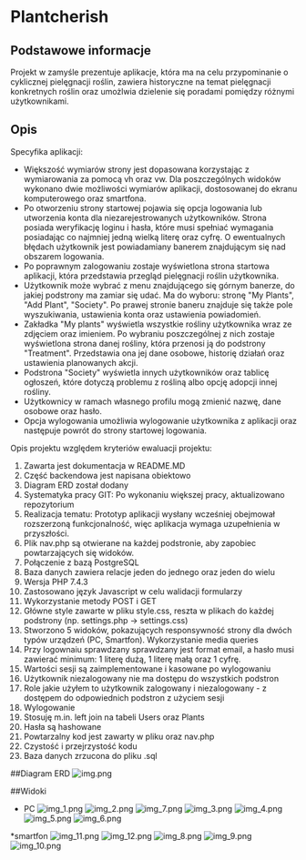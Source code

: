 # Plantcherish



## Podstawowe informacje
Projekt w zamyśle prezentuje aplikacje, która ma na celu przypominanie o cyklicznej pielęgnacji roślin,  zawiera historyczne na temat pielęgnacji konkretnych roślin oraz umożlwia dzielenie się poradami pomiędzy różnymi użytkownikami.


## Opis 

Specyfika aplikacji:
* Większość wymiarów strony jest dopasowana korzystając z wymiarowania za pomocą vh oraz vw. Dla poszczególnych widoków wykonano dwie możliwości wymiarów aplikacji, dostosowanej do ekranu komputerowego oraz smartfona.
* Po otworzeniu strony startowej pojawia się opcja logowania lub utworzenia konta dla niezarejestrowanych użytkowników. Strona posiada weryfikację loginu i hasła, które musi spełniać wymagania posiadając co najmniej jedną wielką literę oraz cyfrę. O ewentualnych błędach użytkownik jest powiadamiany banerem znajdującym się nad obszarem logowania.
* Po poprawnym zalogowaniu zostaje wyświetlona strona startowa aplikacji, która przedstawia przegląd pielęgnacji roślin użytkownika.
* Użytkownik może wybrać z menu znajdującego się górnym banerze, do jakiej podstrony ma zamiar się udać. Ma do wyboru: stronę "My Plants", "Add Plant", "Society". Po prawej stronie baneru znajduje się także pole wyszukiwania, ustawienia konta oraz ustawienia powiadomień.
* Zakładka "My plants" wyświetla wszystkie rośliny użytkownika wraz ze zdjęciem oraz imieniem. Po wybraniu poszczególnej z nich zostaje wyświetlona strona danej rośliny, która przenosi ją do podstrony "Treatment". Przedstawia ona jej dane osobowe, historię działań oraz ustawienia planowanych akcji.
* Podstrona "Society" wyświetla innych użytkowników oraz tablicę ogłoszeń, które dotyczą problemu z rośliną albo opcję adopcji innej rośliny.
* Użytkownicy w ramach własnego profilu mogą zmienić nazwę, dane osobowe oraz hasło.
* Opcja wylogowania umożliwia wylogowanie użytkownika z aplikacji oraz następuje powrót do strony startowej logowania.

Opis projektu względem kryteriów ewaluacji projektu:

1. Zawarta jest dokumentacja w README.MD
2. Część backendowa jest napisana obiektowo
3. Diagram ERD został dodany
4. Systematyka pracy GIT: Po wykonaniu większej pracy, aktualizowano repozytorium
5. Realizacja tematu: Prototyp aplikacji wysłany wcześniej obejmował rozszerzoną funkcjonalność, więc aplikacja wymaga uzupełnienia w przyszłości.
6. Plik nav.php są otwierane na każdej podstronie, aby zapobiec powtarzających się widoków.
7. Połączenie z bazą PostgreSQL
8. Baza danych zawiera relacje jeden do jednego oraz jeden do wielu
9. Wersja PHP 7.4.3
10. Zastosowano język Javascript w celu walidacji formularzy
11. Wykorzystanie metody POST i GET
12. Główne style zawarte w pliku style.css, reszta w plikach do każdej podstrony (np. settings.php -> settings.css)
13. Stworzono 5 widoków, pokazujących responsywność strony dla dwóch typów urządzeń (PC, Smartfon). Wykorzystanie media queries
14. Przy logownaiu sprawdzany sprawdzany jest format email, a hasło musi zawierać minimum: 1 literę dużą, 1 literę małą oraz 1 cyfrę.
15. Wartości sesji są zaimplementowane i kasowane po wylogowaniu
16. Użytkownik niezalogowany nie ma dostępu do wszystkich podstron
17. Role jakie użyłem to użytkownik zalogowany i niezalogowany - z dostępem do odpowiednich podstron z użyciem sesji
18. Wylogowanie
19. Stosuję m.in. left join na tabeli Users oraz Plants
20. Hasła są hashowane
21. Powtarzalny kod jest zawarty w pliku oraz nav.php
22. Czystość i przejrzystość kodu
23. Baza danych zrzucona do pliku .sql

##Diagram ERD
![img.png](img.png)

##Widoki
* PC
![img_1.png](img_1.png)
![img_2.png](img_2.png)
![img_7.png](img_7.png)
![img_3.png](img_3.png)
![img_4.png](img_4.png)
![img_5.png](img_5.png)
![img_6.png](img_6.png)

*smartfon
![img_11.png](img_11.png)
![img_12.png](img_12.png)
![img_8.png](img_8.png)
![img_9.png](img_9.png)
![img_10.png](img_10.png)






